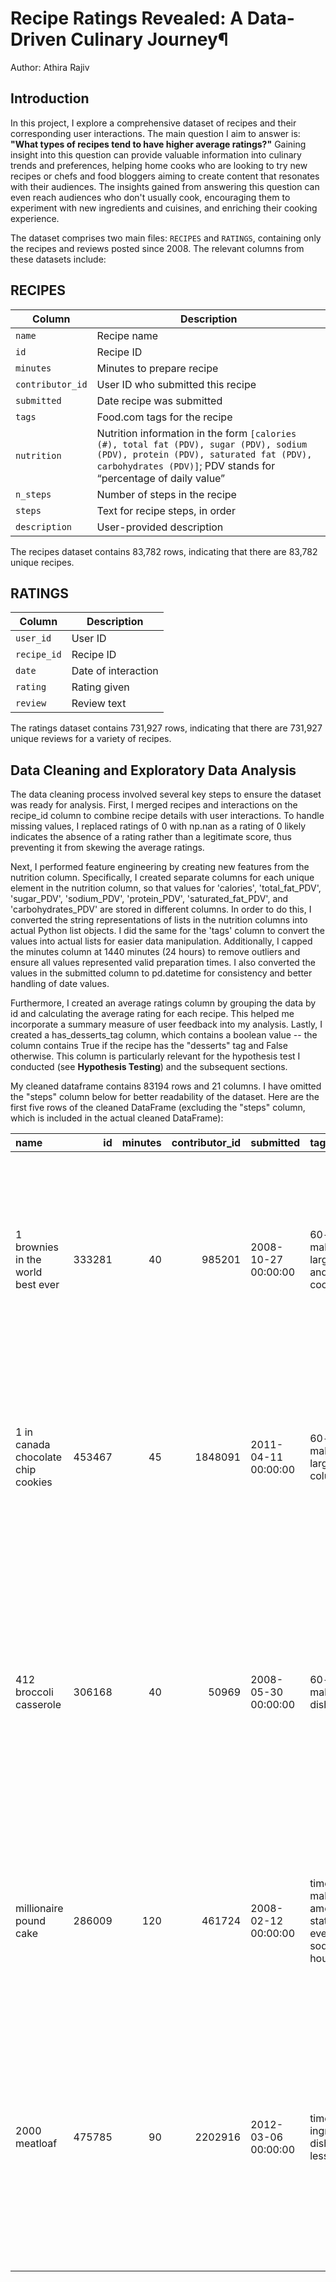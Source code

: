# Recipe Ratings Revealed: A Data-Driven Culinary Journey¶
Author: Athira Rajiv

## Introduction
In this project, I explore a comprehensive dataset of recipes and their corresponding user interactions. The main question I aim to answer is: **"What types of recipes tend to have higher average ratings?"** Gaining insight into this question can provide valuable information into culinary trends and preferences, helping home cooks who are looking to try new recipes or chefs and food bloggers aiming to create content that resonates with their audiences. The insights gained from answering this question can even reach audiences who don't usually cook, encouraging them to experiment with new ingredients and cuisines, and enriching their cooking experience. 

The dataset comprises two main files: `RECIPES` and `RATINGS`, containing only the recipes and reviews posted since 2008. The relevant columns from these datasets include:

## RECIPES

| Column          | Description                                                                                                                                  |
|-----------------|----------------------------------------------------------------------------------------------------------------------------------------------|
| `name`          | Recipe name                                                                                                                                  |
| `id`            | Recipe ID                                                                                                                                    |
| `minutes`       | Minutes to prepare recipe                                                                                                                    |
| `contributor_id`| User ID who submitted this recipe                                                                                                            |
| `submitted`     | Date recipe was submitted                                                                                                                    |
| `tags`          | Food.com tags for the recipe                                                                                                                 |
| `nutrition`     | Nutrition information in the form `[calories (#), total fat (PDV), sugar (PDV), sodium (PDV), protein (PDV), saturated fat (PDV), carbohydrates (PDV)]`; PDV stands for “percentage of daily value”  |
| `n_steps`       | Number of steps in the recipe                                                                                                                |
| `steps`         | Text for recipe steps, in order                                                                                                              |
| `description`   | User-provided description                                                                                                                    |

The recipes dataset contains 83,782 rows, indicating that there are 83,782 unique recipes. 

## RATINGS

| Column      | Description            |
|-------------|------------------------|
| `user_id`   | User ID                |
| `recipe_id` | Recipe ID              |
| `date`      | Date of interaction    |
| `rating`    | Rating given           |
| `review`    | Review text            |
    
The ratings dataset contains 731,927 rows, indicating that there are 731,927 unique reviews for a variety of recipes.

## Data Cleaning and Exploratory Data Analysis

The data cleaning process involved several key steps to ensure the dataset was ready for analysis. First, I merged recipes and interactions on the recipe_id column to combine recipe details with user interactions. To handle missing values, I replaced ratings of 0 with np.nan as a rating of 0 likely indicates the absence of a rating rather than a legitimate score, thus preventing it from skewing the average ratings. 

Next, I performed feature engineering by creating new features from the nutrition column. Specifically, I created separate columns for each unique element in the nutrition column, so that values for 'calories', 'total_fat_PDV', 'sugar_PDV', 'sodium_PDV', 'protein_PDV', 'saturated_fat_PDV', and 'carbohydrates_PDV' are stored in different columns. In order to do this, I converted the string representations of lists in the nutrition columns into actual Python list objects. I did the same for the 'tags' column to convert the values into actual lists for easier data manipulation. Additionally, I capped the minutes column at 1440 minutes (24 hours) to remove outliers and ensure all values represented valid preparation times. I also converted the values in the submitted column to pd.datetime for consistency and better handling of date values.

Furthermore, I created an average ratings column by grouping the data by id and calculating the average rating for each recipe. This helped me incorporate a summary measure of user feedback into my analysis. Lastly, I created a has_desserts_tag column, which contains a boolean value -- the column contains True if the recipe has the "desserts" tag and False otherwise. This column is particularly relevant for the hypothesis test I conducted (see **Hypothesis Testing**) and the subsequent sections. 


My cleaned dataframe contains 83194 rows and 21 columns. I have omitted the "steps" column below for better readability  of the dataset. Here are the first five rows of the cleaned DataFrame (excluding the "steps" column, which is included in the actual cleaned DataFrame):

| name                                 |     id |   minutes |   contributor_id | submitted           | tags                                                                                                                                                                                                                                  | nutrition                                     |   n_steps | description                                                                                                                                                                                                                                                                                                                                                                       | ingredients                                                                                                                                                                                                                             |   n_ingredients |   average_rating |   calories |   total_fat_PDV |   sugar_PDV |   sodium_PDV |   protein_PDV |   saturated_fat_PDV |   carbohydrates_PDV | has_desserts_tag   |
|:-------------------------------------|-------:|----------:|-----------------:|:--------------------|:--------------------------------------------------------------------------------------------------------------------------------------------------------------------------------------------------------------------------------------|:----------------------------------------------|----------:|:----------------------------------------------------------------------------------------------------------------------------------------------------------------------------------------------------------------------------------------------------------------------------------------------------------------------------------------------------------------------------------|:----------------------------------------------------------------------------------------------------------------------------------------------------------------------------------------------------------------------------------------|----------------:|-----------------:|-----------:|----------------:|------------:|-------------:|--------------:|--------------------:|--------------------:|:-------------------|
| 1 brownies in the world    best ever | 333281 |        40 |           985201 | 2008-10-27 00:00:00 | 60-minutes-or-less,time-to-make,course,main-ingredient,preparation,for-large-groups,desserts,lunch,snacks,cookies-and-brownies,chocolate,bar-cookies,brownies,number-of-servings                                                      | [138.4, 10.0, 50.0, 3.0, 3.0, 19.0, 6.0]      |        10 | these are the most; chocolatey, moist, rich, dense, fudgy, delicious brownies that you'll ever make.....sereiously! there's no doubt that these will be your fav brownies ever for you can add things to them or make them plain.....either way they're pure heaven!                                                                                                              | ['bittersweet chocolate', 'unsalted butter', 'eggs', 'granulated sugar', 'unsweetened cocoa powder', 'vanilla extract', 'brewed espresso', 'kosher salt', 'all-purpose flour']                                                          |               9 |                4 |      138.4 |              10 |          50 |            3 |             3 |                  19 |                   6 | True               |
| 1 in canada chocolate chip cookies   | 453467 |        45 |          1848091 | 2011-04-11 00:00:00 | 60-minutes-or-less,time-to-make,cuisine,preparation,north-american,for-large-groups,canadian,british-columbian,number-of-servings                                                                                                     | [595.1, 46.0, 211.0, 22.0, 13.0, 51.0, 26.0]  |        12 | this is the recipe that we use at my school cafeteria for chocolate chip cookies. they must be the best chocolate chip cookies i have ever had! if you don't have margarine or don't like it, then just use butter (softened) instead.                                                                                                                                            | ['white sugar', 'brown sugar', 'salt', 'margarine', 'eggs', 'vanilla', 'water', 'all-purpose flour', 'whole wheat flour', 'baking soda', 'chocolate chips']                                                                             |              11 |                5 |      595.1 |              46 |         211 |           22 |            13 |                  51 |                  26 | False              |
| 412 broccoli casserole               | 306168 |        40 |            50969 | 2008-05-30 00:00:00 | 60-minutes-or-less,time-to-make,course,main-ingredient,preparation,side-dishes,vegetables,easy,beginner-cook,broccoli                                                                                                                 | [194.8, 20.0, 6.0, 32.0, 22.0, 36.0, 3.0]     |         6 | since there are already 411 recipes for broccoli casserole posted to "zaar" ,i decided to call this one  #412 broccoli casserole.i don't think there are any like this one in the database. i based this one on the famous "green bean casserole" from campbell's soup. but i think mine is better since i don't like cream of mushroom soup.submitted to "zaar" on may 28th,2008 | ['frozen broccoli cuts', 'cream of chicken soup', 'sharp cheddar cheese', 'garlic powder', 'ground black pepper', 'salt', 'milk', 'soy sauce', 'french-fried onions']                                                                   |               9 |                5 |      194.8 |              20 |           6 |           32 |            22 |                  36 |                   3 | False              |
| millionaire pound cake               | 286009 |       120 |           461724 | 2008-02-12 00:00:00 | time-to-make,course,cuisine,preparation,occasion,north-american,desserts,american,southern-united-states,dinner-party,holiday-event,cakes,dietary,christmas,thanksgiving,low-sodium,low-in-something,taste-mood,sweet,4-hours-or-less | [878.3, 63.0, 326.0, 13.0, 20.0, 123.0, 39.0] |         7 | why a millionaire pound cake?  because it's super rich!  this scrumptious cake is the pride of an elderly belle from jackson, mississippi.  the recipe comes from "the glory of southern cooking" by james villas.                                                                                                                                                                | ['butter', 'sugar', 'eggs', 'all-purpose flour', 'whole milk', 'pure vanilla extract', 'almond extract']                                                                                                                                |               7 |                5 |      878.3 |              63 |         326 |           13 |            20 |                 123 |                  39 | True               |
| 2000 meatloaf                        | 475785 |        90 |          2202916 | 2012-03-06 00:00:00 | time-to-make,course,main-ingredient,preparation,main-dish,potatoes,vegetables,4-hours-or-less,meatloaf,simply-potatoes2                                                                                                               | [267.0, 30.0, 12.0, 12.0, 29.0, 48.0, 2.0]    |        17 | ready, set, cook! special edition contest entry: a mediterranean flavor inspired meatloaf dish. featuring: simply potatoes - shredded hash browns, egg, bacon, spinach, red bell pepper, and goat cheese.                                                                                                                                                                         | ['meatloaf mixture', 'unsmoked bacon', 'goat cheese', 'unsalted butter', 'eggs', 'baby spinach', 'yellow onion', 'red bell pepper', 'simply potatoes shredded hash browns', 'fresh garlic', 'kosher salt', 'white pepper', 'olive oil'] |              13 |                5 |      267   |              30 |          12 |           12 |            29 |                  48 |                   2 | False              |
